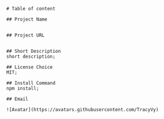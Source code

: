 
    # Table of content

    ## Project Name
    

    ## Project URL
    

    ## Short Description
    short description;

    ## License Choice
    MIT;

    ## Install Command
    npm install;

    ## Email
    
    ![Avatar](https://avatars.githubusercontent.com/TracyVy)